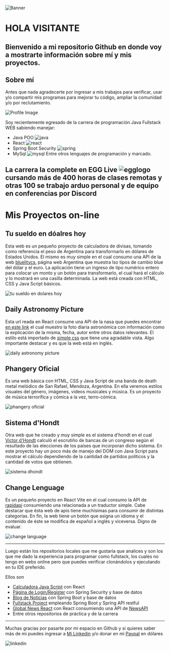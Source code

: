 ![Banner](https://github.com/saulocid/saulocid/blob/main/BannerProgramaci%C3%B3n.jpg)
# HOLA VISITANTE

Bienvenido a mi repositorio Github en donde voy a mostrarte información sobre mí y mis proyectos.
---

## Sobre mí

Antes que nada agradecerte por ingresar a mis trabajos para verificar, usar y/o compartir mis programas para mejorar tu código, ampliar la comunidad y/o por reclutamiento.

![Profile Image](https://github.com/saulocid/saulocid/blob/main/Perfil.jpg)

Soy recientemente egresado de la carrera de programación Java Fullstack WEB sabiendo manejar:
* Java POO ![java](https://github.com/saulocid/saulocid/blob/main/java128.png)
* React ![react](https://github.com/saulocid/saulocid/blob/main/react128.png)
* Spring Boot Security ![spring](https://github.com/saulocid/saulocid/blob/main/spring128.png)
* MySql ![mysql](https://github.com/saulocid/saulocid/blob/main/mysql128.png)
Entre otros lenguajes de programación y marcado.

La carrera la complete en EGG Live ![egglogo](https://github.com/saulocid/saulocid/blob/main/EggLogo.png) cursando más de 400 horas de clases remotas y otras 100 se trabajo arduo personal y de equipo en conferencias por Discord
---

# Mis Proyectos on-line

## Tu sueldo en dóalres hoy

Esta web es un pequeño proyecto de calculadora de divisas, tomando como referencia el peso de Argentina para transformarlo en dólares de Estados Unidos. El mismo es muy simple en el cual consumo una API de la web [bluelitycs](https://bluelytics.com.ar/#!/), página web Argentina que muestra lso tipos de cambio blue del dólar y el euro.
La aplicación tiene un ingreso de tipo numérico entero para colocar un monto y un botón para transformarlo, el cual hará el cálculo y lo mostrará en una casilla determinada.
La web está creada con HTML, CSS y Java Script básicos.

![tu sueldo en dolares hoy](https://github.com/saulocid/saulocid/blob/main/TuSueldoEnDolaresHoy.jpg)

## Daily Astronomy Picture

Esta url reada en React consume una API de la nasa que puedes encontrar [en este link](https://api.nasa.gov/) el cual muestro la foto diaria astronómica con información como la explicación de la misma, fecha, autor entre otros datos relevantes.
El estilo está importado de [simple css](https://simplecss.org/) que tiene una agradable vista.
Algo importante destacar y es que la web está en inglés.

![daily astronomy picture](https://github.com/saulocid/saulocid/blob/main/DailyAstronomyPicture.jpg)

## Phangery Oficial

Es una web básica con HTML, CSS y Java Script de una banda de death metal melódico de San Rafael, Mendoza, Argentina.
En ella veremos estilos visuales del género, imágenes, videos musicales y música.
Es un proyecto de música terrorífica y cómica a la vez, terro-cómica.

![phangery oficial](https://github.com/saulocid/saulocid/blob/main/PhangeryOficial.jpg)

## Sistema d'Hondt

Otra web que he creado y muy simple es el sistema d'hondt en el cual [Victor d'Hondt](https://es.wikipedia.org/wiki/Sistema_D%27Hondt) calculó el escrutiño de bancas de un congreso según el resultado de las elecciones de los países que incorporan dicho sistema.
En este proyecto hay un poco más de manejo del DOM con Java Script para mostrar el cálculo dependiendo de la cantidad de partidos políticos y la cantidad de votos que obtienen.

![sistema dhondt](https://github.com/saulocid/saulocid/blob/main/SistemaDhondt.jpg)

## Change Lenguage

Es un pequeño proyecto en React Vite en el cual consumo la API de [rapidapi](https://rapidapi.com/hub) consumiendo una relacionada a un traductor simple. Cabe destacar que ésta web de apis tiene muchísimas para consumir de distintas categorías.
En fin, la web tiene un botón que asigna un idioma y el contenido de éste se modifica de español a inglés y viceversa. Digno de evaluar.

![change language](https://github.com/saulocid/saulocid/blob/main/ChangeLanguages.jpg)

---

Luego están los repositorios locales que me gustaría que analices y son los que me dado la experiencia para programar como fullstack, los cuales no tengo en webs online pero que puedes verificar clonándolos y ejecutando en tu IDE preferido.

Ellos son
* [Calculadora Java Script](https://github.com/saulocid/Calculadora-JavaScript-React) con React
* [Página de Login/Register](https://github.com/saulocid/Pagina-de-inicio-con-Spring-Security) con Spring Security y base de datos
* [Blog de Noticias](https://github.com/saulocid/NoticiAPP-blog-de-noticias) con Spring Boot y base de datos
* [Fullstack Project](https://github.com/saulocid/Proyecto-API-SpringRestful-React) empleando Spring Boot y Spring API restful
* [Global News React](https://github.com/saulocid/global-news-react) con React consumiendo una API de [NewsAPI](https://newsapi.org/)
* Entre otros repositorios de práctica y de la carrera
---

Muchas gracias por pasarte por mi espacio en Github y si quieres saber más de mi puedes ingresar a [Mi Linkedin](https://www.linkedin.com/in/saulociddev/) y/o donar en mi [Paypal](http://paypal.me/saulocid) en dólares

![linkedin](https://github.com/saulocid/saulocid/blob/main/LinkedinProfile.jpg)
